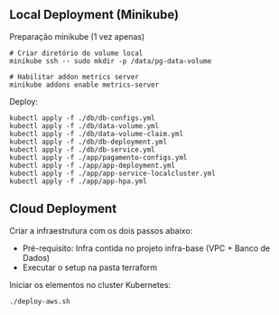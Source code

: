 
## Local Deployment (Minikube)

Preparação minikube (1 vez apenas)

    # Criar diretório do volume local
	minikube ssh -- sudo mkdir -p /data/pg-data-volume

    # Habilitar addon metrics server
    minikube addons enable metrics-server

Deploy:

    kubectl apply -f ./db/db-configs.yml
    kubectl apply -f ./db/data-volume.yml
    kubectl apply -f ./db/data-volume-claim.yml
    kubectl apply -f ./db/db-deployment.yml
    kubectl apply -f ./db/db-service.yml
    kubectl apply -f ./app/pagamento-configs.yml
    kubectl apply -f ./app/app-deployment.yml
    kubectl apply -f ./app/app-service-localcluster.yml
    kubectl apply -f ./app/app-hpa.yml

## Cloud Deployment

Criar a infraestrutura com os dois passos abaixo:
- Pré-requisito: Infra contida no projeto infra-base (VPC + Banco de Dados)
- Executar o setup na pasta terraform

Iniciar os elementos no cluster Kubernetes:

    ./deploy-aws.sh

